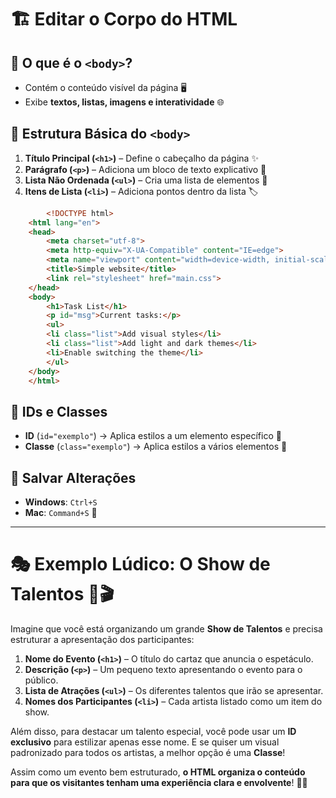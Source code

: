 # 🏗️ Editar o Corpo do HTML

## 📌 O que é o `<body>`?
- Contém o conteúdo visível da página 🖥️
- Exibe **textos, listas, imagens e interatividade** 🌐

## 📝 Estrutura Básica do `<body>`
1. **Título Principal (`<h1>`)** – Define o cabeçalho da página ✨
2. **Parágrafo (`<p>`)** – Adiciona um bloco de texto explicativo 📖
3. **Lista Não Ordenada (`<ul>`)** – Cria uma lista de elementos 📌
4. **Itens de Lista (`<li>`)** – Adiciona pontos dentro da lista 🏷️

```html
        <!DOCTYPE html>
    <html lang="en">
    <head>
        <meta charset="utf-8">
        <meta http-equiv="X-UA-Compatible" content="IE=edge">
        <meta name="viewport" content="width=device-width, initial-scale=1.0">
        <title>Simple website</title>
        <link rel="stylesheet" href="main.css">
    </head>
    <body>
        <h1>Task List</h1>
        <p id="msg">Current tasks:</p>
        <ul>
        <li class="list">Add visual styles</li>
        <li class="list">Add light and dark themes</li>
        <li>Enable switching the theme</li>
        </ul>
    </body>
    </html>
```

## 🎨 IDs e Classes
- **ID** (`id="exemplo"`) → Aplica estilos a um elemento específico 🎨
- **Classe** (`class="exemplo"`) → Aplica estilos a vários elementos 🔄

## 💾 Salvar Alterações
- **Windows**: `Ctrl+S`
- **Mac**: `Command+S` 💾

---

# 🎭 Exemplo Lúdico: O Show de Talentos 🎤🎬

Imagine que você está organizando um grande **Show de Talentos** e precisa estruturar a apresentação dos participantes:

1. **Nome do Evento (`<h1>`)** – O título do cartaz que anuncia o espetáculo.
2. **Descrição (`<p>`)** – Um pequeno texto apresentando o evento para o público.
3. **Lista de Atrações (`<ul>`)** – Os diferentes talentos que irão se apresentar.
4. **Nomes dos Participantes (`<li>`)** – Cada artista listado como um item do show.

Além disso, para destacar um talento especial, você pode usar um **ID exclusivo** para estilizar apenas esse nome. E se quiser um visual padronizado para todos os artistas, a melhor opção é uma **Classe**!

Assim como um evento bem estruturado, **o HTML organiza o conteúdo para que os visitantes tenham uma experiência clara e envolvente**! 🚀🎤